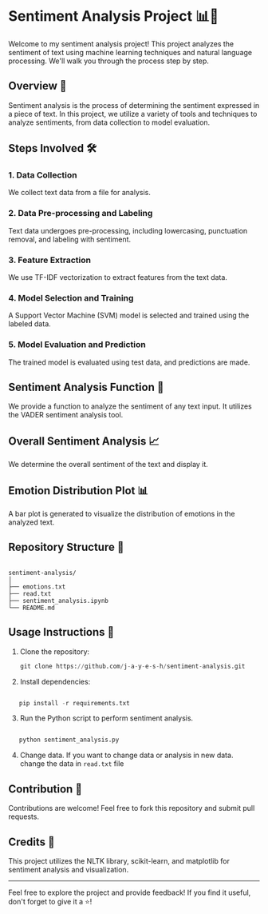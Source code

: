 # Sentiment Analysis Project 📊💬

Welcome to my sentiment analysis project! This project analyzes the sentiment of text using machine learning techniques and natural language processing. We'll walk you through the process step by step.

## Overview 🌟

Sentiment analysis is the process of determining the sentiment expressed in a piece of text. In this project, we utilize a variety of tools and techniques to analyze sentiments, from data collection to model evaluation.

## Steps Involved 🛠️

### 1. Data Collection

We collect text data from a file for analysis.

### 2. Data Pre-processing and Labeling

Text data undergoes pre-processing, including lowercasing, punctuation removal, and labeling with sentiment.

### 3. Feature Extraction

We use TF-IDF vectorization to extract features from the text data.

### 4. Model Selection and Training

A Support Vector Machine (SVM) model is selected and trained using the labeled data.

### 5. Model Evaluation and Prediction

The trained model is evaluated using test data, and predictions are made.

## Sentiment Analysis Function 📝

We provide a function to analyze the sentiment of any text input. It utilizes the VADER sentiment analysis tool.

## Overall Sentiment Analysis 📈

We determine the overall sentiment of the text and display it.

## Emotion Distribution Plot 📊

A bar plot is generated to visualize the distribution of emotions in the analyzed text.

## Repository Structure 📁

```

sentiment-analysis/
│
├── emotions.txt
├── read.txt
├── sentiment_analysis.ipynb
└── README.md

```

## Usage Instructions 📝

1. Clone the repository:
   ```python
   git clone https://github.com/j-a-y-e-s-h/sentiment-analysis.git
   ```


2. Install dependencies:
```python

   pip install -r requirements.txt
```

3. Run the Python script to perform sentiment analysis.
```python

   python sentiment_analysis.py
```

4. Change data.
If you want to change data or analysis in new data. change the data in `read.txt` file 


## Contribution 🤝

Contributions are welcome! Feel free to fork this repository and submit pull requests.

## Credits 🙏

This project utilizes the NLTK library, scikit-learn, and matplotlib for sentiment analysis and visualization.

---

Feel free to explore the project and provide feedback! If you find it useful, don't forget to give it a ⭐️!


